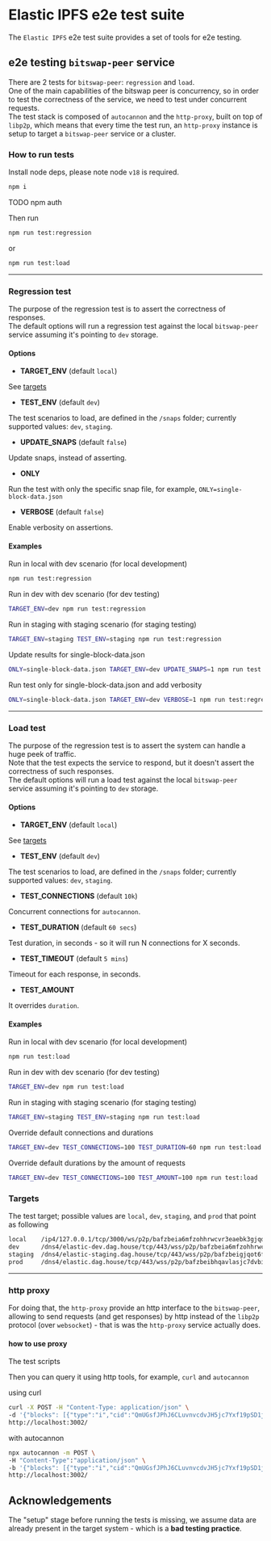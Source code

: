# Elastic IPFS e2e test suite

The `Elastic IPFS` e2e test suite provides a set of tools for e2e testing.

## e2e testing `bitswap-peer` service

There are 2 tests for `bitswap-peer`: `regression` and `load`.  
One of the main capabilities of the bitswap peer is concurrency, so in order to test the correctness of the service, we need to test under concurrent requests.  
The test stack is composed of `autocannon` and the `http-proxy`, built on top of `libp2p`, which means that every time the test run, an `http-proxy` instance is setup to target a `bitswap-peer` service or a cluster.

### How to run tests

Install node deps, please note node `v18` is required.

```bash
npm i
```

TODO npm auth

Then run

```bash
npm run test:regression
```

or

```bash
npm run test:load
```

---

### Regression test

The purpose of the regression test is to assert the correctness of responses.  
The default options will run a regression test against the local `bitswap-peer` service assuming it's pointing to `dev` storage.

#### Options

- **TARGET_ENV** (default `local`)

See [targets](#targets)

- **TEST_ENV** (default `dev`)

The test scenarios to load, are defined in the `/snaps` folder; currently supported values: `dev`, `staging`.

- **UPDATE_SNAPS** (default `false`)

Update snaps, instead of asserting.

- **ONLY**

Run the test with only the specific snap file, for example, `ONLY=single-block-data.json`

- **VERBOSE** (default `false`)

Enable verbosity on assertions.

#### Examples

Run in local with dev scenario (for local development)

```bash
npm run test:regression
```

Run in dev with dev scenario (for dev testing)

```bash
TARGET_ENV=dev npm run test:regression
```

Run in staging with staging scenario (for staging testing)

```bash
TARGET_ENV=staging TEST_ENV=staging npm run test:regression
```

Update results for single-block-data.json

```bash
ONLY=single-block-data.json TARGET_ENV=dev UPDATE_SNAPS=1 npm run test:regression
```

Run test only for single-block-data.json and add verbosity

```bash
ONLY=single-block-data.json TARGET_ENV=dev VERBOSE=1 npm run test:regression
```

---

### Load test

The purpose of the regression test is to assert the system can handle a huge peek of traffic.  
Note that the test expects the service to respond, but it doesn't assert the correctness of such responses.  
The default options will run a load test against the local `bitswap-peer` service assuming it's pointing to `dev` storage.

#### Options

- **TARGET_ENV** (default `local`)

See [targets](#targets)

- **TEST_ENV** (default `dev`)

The test scenarios to load, are defined in the `/snaps` folder; currently supported values: `dev`, `staging`.

- **TEST_CONNECTIONS** (default `10k`)

Concurrent connections for `autocannon`.

- **TEST_DURATION** (default `60 secs`)

Test duration, in seconds - so it will run N connections for X seconds.

- **TEST_TIMEOUT** (default `5 mins`)

Timeout for each response, in seconds.

- **TEST_AMOUNT**

It overrides `duration`.

#### Examples

Run in local with dev scenario (for local development)

```bash
npm run test:load
```

Run in dev with dev scenario (for dev testing)

```bash
TARGET_ENV=dev npm run test:load
```

Run in staging with staging scenario (for staging testing)

```bash
TARGET_ENV=staging TEST_ENV=staging npm run test:load
```

Override default connections and durations

```bash
TARGET_ENV=dev TEST_CONNECTIONS=100 TEST_DURATION=60 npm run test:load
```

Override default durations by the amount of requests

```bash
TARGET_ENV=dev TEST_CONNECTIONS=100 TEST_AMOUNT=100 npm run test:load
```

### Targets

The test target; possible values are `local`, `dev`, `staging`, and `prod` that point as following

```txt
local    /ip4/127.0.0.1/tcp/3000/ws/p2p/bafzbeia6mfzohhrwcvr3eaebk3gjqdwsidtfxhpnuwwxlpbwcx5z7sepei
dev      /dns4/elastic-dev.dag.house/tcp/443/wss/p2p/bafzbeia6mfzohhrwcvr3eaebk3gjqdwsidtfxhpnuwwxlpbwcx5z7sepei
staging  /dns4/elastic-staging.dag.house/tcp/443/wss/p2p/bafzbeigjqot6fm3i3yv37wiyybsfblrlsmib7bzlbnkpjxde6fw6b4fvei
prod     /dns4/elastic.dag.house/tcp/443/wss/p2p/bafzbeibhqavlasjc7dvbiopygwncnrtvjd2xmryk5laib7zyjor6kf3avm
```

---

### http proxy

For doing that, the `http-proxy` provide an http interface to the `bitswap-peer`, allowing to send requests (and get responses) by http instead of the `libp2p` protocol (over `websocket`) - that is was the `http-proxy` service actually does.

#### how to use proxy

The test scripts

Then you can query it using http tools, for example, `curl` and `autocannon`

using curl

```bash
curl -X POST -H "Content-Type: application/json" \
-d '{"blocks": [{"type":"i","cid":"QmUGsfJPhJ6CLuvnvcdvJH5jc7Yxf19pSD1jRn9wbsPCBY"}]}' \
http://localhost:3002/
```

with autocannon

```bash
npx autocannon -m POST \
-H "Content-Type":"application/json" \
-b '{"blocks": [{"type":"i","cid":"QmUGsfJPhJ6CLuvnvcdvJH5jc7Yxf19pSD1jRn9wbsPCBY"},{"type":"i","cid":"QmRT1kpMn7ANggwsf31zVuXNUNwpHqt3u7DfKhEbtbftbM"},{"type":"d","cid":"QmUGsfJPhJ6CLuvnvcdvJH5jc7Yxf19pSD1jRn9wbsPCBY"},{"type":"d","cid":"QmRT1kpMn7ANggwsf31zVuXNUNwpHqt3u7DfKhEbtbftbM"}]}' \
http://localhost:3002/
```

## Acknowledgements

The "setup" stage before running the tests is missing, we assume data are already present in the target system - which is a **bad testing practice**.

